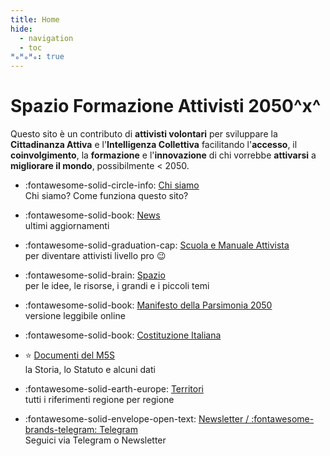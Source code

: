 ```yaml
---
title: Home
hide:
  - navigation
  - toc
ᴴₒᴴₒᴴₒ: true
---
```

# Spazio Formazione Attivisti 2050^x^
Questo sito è un contributo di **attivisti volontari** per sviluppare la **Cittadinanza Attiva** e l'**Intelligenza Collettiva** facilitando l'**accesso**, il **coinvolgimento**, la **formazione** e l'**innovazione** di chi vorrebbe **attivarsi** a **migliorare il mondo**, possibilmente < 2050.

<div class="grid cards" markdown>

- :fontawesome-solid-circle-info: [Chi siamo](info/index.md)  
Chi siamo? Come funziona questo sito?
- :fontawesome-solid-book: [News](blog/index.md)  
ultimi aggiornamenti
- :fontawesome-solid-graduation-cap: [Scuola e Manuale Attivista](scuola/index.md)  
per diventare attivisti livello pro :wink:
- :fontawesome-solid-brain: [Spazio](spazio/index.md)  
per le idee, le risorse, i grandi e i piccoli temi
- :fontawesome-solid-book: [Manifesto della Parsimonia 2050](spazio/idee/manifesto-parsimonia.md)  
versione leggibile online
- :fontawesome-solid-book: [Costituzione Italiana](scuola/biblioteca/costituzione-italiana.md)  
- :star: [Documenti del M5S](m5s/index.md)  
la Storia, lo Statuto e alcuni dati
- :fontawesome-solid-earth-europe: [Territori](m5s/territori/index.md)  
tutti i riferimenti regione per regione

- :fontawesome-solid-envelope-open-text: [Newsletter / :fontawesome-brands-telegram: Telegram](info/contatto.md)  
Seguici via Telegram o Newsletter

</div>
